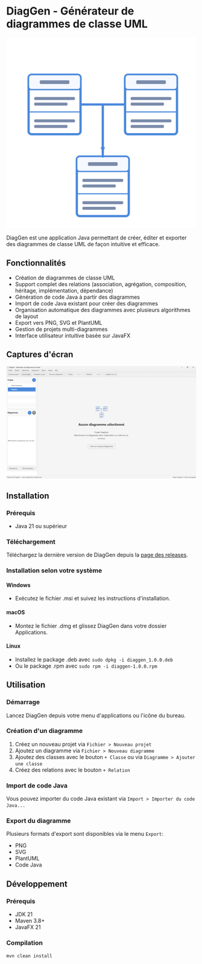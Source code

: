 # DiagGen - Générateur de diagrammes de classe UML

![DiagGen Logo](src/main/resources/images/diagram-icon.png)

DiagGen est une application Java permettant de créer, éditer et exporter des diagrammes de classe UML de façon intuitive et efficace.

## Fonctionnalités

- Création de diagrammes de classe UML
- Support complet des relations (association, agrégation, composition, héritage, implémentation, dépendance)
- Génération de code Java à partir des diagrammes
- Import de code Java existant pour créer des diagrammes
- Organisation automatique des diagrammes avec plusieurs algorithmes de layout
- Export vers PNG, SVG et PlantUML
- Gestion de projets multi-diagrammes
- Interface utilisateur intuitive basée sur JavaFX

## Captures d'écran

![Capture d'écran de DiagGen](docs/images/screenshot1.png)

## Installation

### Prérequis

- Java 21 ou supérieur

### Téléchargement

Téléchargez la dernière version de DiagGen depuis la [page des releases](https://github.com/Yeahboys04/diaggen/releases).

### Installation selon votre système

#### Windows
- Exécutez le fichier .msi et suivez les instructions d'installation.

#### macOS
- Montez le fichier .dmg et glissez DiagGen dans votre dossier Applications.

#### Linux
- Installez le package .deb avec `sudo dpkg -i diaggen_1.0.0.deb`
- Ou le package .rpm avec `sudo rpm -i diaggen-1.0.0.rpm`

## Utilisation

### Démarrage

Lancez DiagGen depuis votre menu d'applications ou l'icône du bureau.

### Création d'un diagramme

1. Créez un nouveau projet via `Fichier > Nouveau projet`
2. Ajoutez un diagramme via `Fichier > Nouveau diagramme`
3. Ajoutez des classes avec le bouton `+ Classe` ou via `Diagramme > Ajouter une classe`
4. Créez des relations avec le bouton `+ Relation`

### Import de code Java

Vous pouvez importer du code Java existant via `Import > Importer du code Java...`

### Export du diagramme

Plusieurs formats d'export sont disponibles via le menu `Export`:
- PNG
- SVG
- PlantUML
- Code Java

## Développement

### Prérequis

- JDK 21
- Maven 3.8+
- JavaFX 21

### Compilation

```bash
mvn clean install
